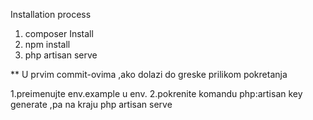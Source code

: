 Installation process

1. composer Install
2. npm install
3. php artisan serve

** U prvim commit-ovima ,ako dolazi do greske prilikom pokretanja

 1.preimenujte env.example u env.
 2.pokrenite komandu php:artisan key generate
  ,pa na kraju php artisan serve
